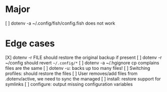 
Major
=====

[ ] dotenv -a ~/.config/fish/config.fish does not work


Edge cases
==========

[X] dotenv -r FILE should restore the original backup if present
[ ] dotenv -r ~/config should revert `~/.config/*`
[ ] dotenv -a ~/.hgignore cp complains files are the same
[ ] dotenv -u: backs up too many files!
[ ] Switching profiles: should restore the files
[ ] User removes/add files from .dotenv/active, we need to sync the managed
[ ] install: restore support for symlinks
[ ] configure: output missing configuration variables

